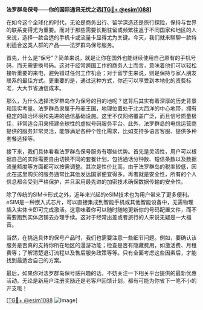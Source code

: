**法罗群岛保号——你的国际通讯无忧之选[[TG💪+ @esim1088](https://t.me/s/esim1088)]**

在如今这个全球化的时代，无论是商务出行、留学深造还是旅行探险，保持与世界的联系变得尤为重要。而对于那些需要长期驻留或频繁往返于不同国家和地区的人来说，选择一款合适的手机卡或流量卡显得尤为关键。今天，我们就来聊聊一款特别适合这类人群的产品——法罗群岛保号服务。

首先，什么是“保号”？简单来说，就是让你在国外也能继续使用自己原有的手机号码，而无需更换号码。这对于经常跨国工作的商务人士而言，意味着他们可以轻松接听重要的来电，避免错过任何工作机会；对于留学生来说，则是保持与家人朋友联系的最佳方式。更重要的是，通过这种方式，你还可以享受到本地化的资费标准，大大节省通信成本。

那么，为什么选择法罗群岛作为保号的目的地呢？这背后其实有着深厚的历史背景和现实考量。法罗群岛隶属于丹麦王国，地理位置处于北大西洋的中心地带，拥有稳定的政治环境和先进的通信基础设施。这里不仅网络覆盖广泛，而且信号质量极佳，非常适合用来搭建全球性的虚拟号码服务平台。此外，法罗群岛的电信运营商提供的服务非常灵活，能够满足各种个性化需求，比如支持多语言客服、提供多种套餐选择等。

接下来，我们具体看看法罗群岛保号服务有哪些优势。首先是灵活性，用户可以根据自己的实际需要自由切换不同的套餐计划，包括通话分钟数、短信条数以及数据流量额度等方面都可以按需调整。其次是性价比高，由于法罗群岛的税率较低，因此在这里购买的服务通常比其他发达国家便宜得多。再者就是安全性，所有的个人信息都会受到严格保护，并且采用最先进的加密技术确保数据传输的安全性。

除了传统的SIM卡形式之外，近年来兴起的eSIM技术也为用户带来了更多便利。eSIM是一种嵌入式芯片，可以直接集成到智能手机或其他智能设备中，无需物理插入实体卡即可完成激活。这意味着你可以随时随地更新你的号码配置文件，而不需要跑到实体店铺去办理手续。这对于经常出差或者旅行的人来说无疑是一大福音。

当然，在挑选具体的保号产品时，我们也需要注意一些细节问题。例如，要确认该服务是否真的支持你所在地区的漫游功能；检查是否有隐藏费用，如激活费、月租费等；了解清楚退订流程以及售后服务政策等等。只有全面考虑这些因素后，才能找到最适合自己的方案。

最后，如果你对法罗群岛保号感兴趣的话，不妨关注一下相关平台提供的最新优惠活动。无论是新用户注册奖励还是老客户回馈计划，都有可能为你省下一笔不小的开支哦！

[[TG💪+ @esim1088](https://t.me/s/esim1088) ![Image](https://i.postimg.cc/4NQfJmqS/Snipaste-2025-05-13-00-14-12.png)]